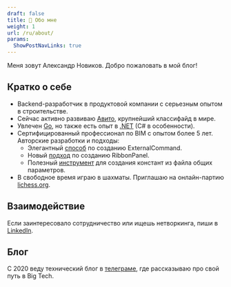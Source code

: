 ```yaml
---
draft: false
title: 👋 Обо мне
weight: 1
url: /ru/about/
params:
  ShowPostNavLinks: true  
---
```


Меня зовут Александр Новиков. Добро пожаловать в мой блог!

<!--more-->

## Кратко о себе

* Backend-разработчик в продуктовой компании с серьезным опытом в строительстве.
* Сейчас активно развиваю [Авито](http://avito.ru), крупнейший классифайд в мире.
* Увлечен [Go](https://go.dev/), но также есть опыт в [.NET](https://dotnet.microsoft.com/en-us/) (C# в особенности).
* Сертифицированный профессионал по BIM с опытом более 5 лет. Авторские разработки и подходы:
  * Элегантный [способ](https://github.com/novikov-ai/revit-basic-command) по созданию ExternalCommand.
  * Новый [подход](https://github.com/novikov-ai/revit-ribbon-builder) по созданию RibbonPanel.
  * Полезный [инструмент](https://github.com/novikov-ai/revit-sp-transfer) для создания констант из файла общих параметров.
* В свободное время играю в шахматы. Приглашаю на онлайн-партию [lichess.org](https://lichess.org/@/ainovikov).

## Взаимодействие

Если заинтересовало сотрудничество или ищешь нетворкинга, пиши в [LinkedIn](https://www.linkedin.com/in/novikov-ai).

## Блог

С 2020 веду технический блог в [телеграме](https://t.me/time2code), где рассказываю про свой путь в Big Tech.